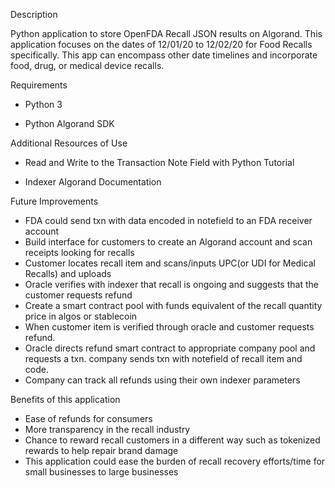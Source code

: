 Description

Python application to store OpenFDA Recall JSON results on Algorand. This application focuses on the dates of 12/01/20 to 12/02/20 for Food Recalls specifically. This app can encompass other date timelines and incorporate food, drug, or medical device recalls.


Requirements

- Python 3

- Python Algorand SDK


Additional Resources of Use

- Read and Write to the Transaction Note Field with Python Tutorial

- Indexer Algorand Documentation



Future Improvements

- FDA could send txn with data encoded in notefield to an FDA receiver account
- Build interface for customers to create an Algorand account and scan receipts looking for recalls
- Customer locates recall item and scans/inputs UPC(or UDI for Medical Recalls) and uploads
- Oracle verifies with indexer that recall is ongoing and suggests that the customer requests refund
- Create a smart contract pool with funds equivalent of the recall quantity price in algos or stablecoin
- When customer item is verified through oracle and customer requests refund. 
- Oracle directs refund smart contract to appropriate company pool and requests a txn. company sends txn with notefield of recall item and code.
- Company can track all refunds using their own indexer parameters

Benefits of this application

- Ease of refunds for consumers
- More transparency in the recall industry
- Chance to reward recall customers in a different way such as tokenized rewards to help repair brand damage
- This application could ease the burden of recall recovery efforts/time for small businesses to large businesses
